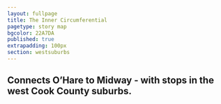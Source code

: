```yaml
---
layout: fullpage
title: The Inner Circumferential
pagetype: story map
bgcolor: 22A7DA
published: true
extrapadding: 100px
section: westsuburbs
---
```


## Connects O’Hare to Midway - with stops in the west Cook County suburbs.